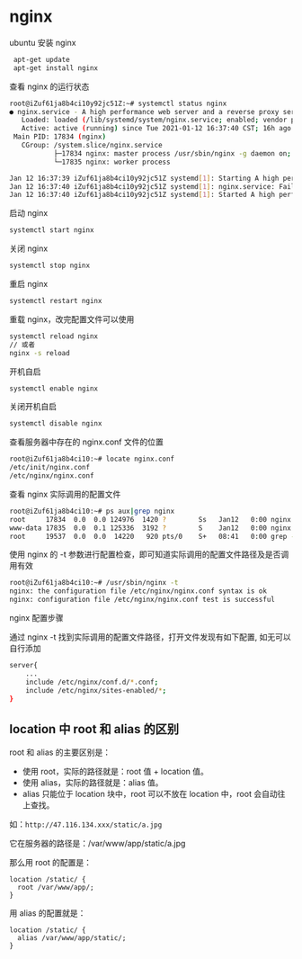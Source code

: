 # nginx

ubuntu 安装 nginx

```bash
 apt-get update
 apt-get install nginx
```

查看 nginx 的运行状态

```bash
root@iZuf61ja8b4ci10y92jc51Z:~# systemctl status nginx
● nginx.service - A high performance web server and a reverse proxy server
   Loaded: loaded (/lib/systemd/system/nginx.service; enabled; vendor preset: enabled)
   Active: active (running) since Tue 2021-01-12 16:37:40 CST; 16h ago
 Main PID: 17834 (nginx)
   CGroup: /system.slice/nginx.service
           ├─17834 nginx: master process /usr/sbin/nginx -g daemon on; master_process on
           └─17835 nginx: worker process

Jan 12 16:37:39 iZuf61ja8b4ci10y92jc51Z systemd[1]: Starting A high performance web server and a reverse proxy server...
Jan 12 16:37:40 iZuf61ja8b4ci10y92jc51Z systemd[1]: nginx.service: Failed to parse PID from file /run/nginx.pid: Invalid argument
Jan 12 16:37:40 iZuf61ja8b4ci10y92jc51Z systemd[1]: Started A high performance web server and a reverse proxy server.
```

启动 nginx

```bash
systemctl start nginx
```

关闭 nginx

```bash
systemctl stop nginx
```

重启 nginx

```bash
systemctl restart nginx
```

重载 nginx，改完配置文件可以使用

```bash
systemctl reload nginx
// 或者
nginx -s reload
```

开机自启

```bash
systemctl enable nginx
```

关闭开机自启

```bash
systemctl disable nginx
```

查看服务器中存在的 nginx.conf 文件的位置

```bash
root@iZuf61ja8b4ci10:~# locate nginx.conf
/etc/init/nginx.conf
/etc/nginx/nginx.conf
```

查看 nginx 实际调用的配置文件

```bash
root@iZuf61ja8b4ci10:~# ps aux|grep nginx
root     17834  0.0  0.0 124976  1420 ?        Ss   Jan12   0:00 nginx: master process /usr/sbin/nginx -g daemon on; master_process on;
www-data 17835  0.0  0.1 125336  3192 ?        S    Jan12   0:00 nginx: worker process
root     19537  0.0  0.0  14220   920 pts/0    S+   08:41   0:00 grep --color=auto nginx
```

使用 nginx 的 -t 参数进行配置检查，即可知道实际调用的配置文件路径及是否调用有效

```bash
root@iZuf61ja8b4ci10:~# /usr/sbin/nginx -t
nginx: the configuration file /etc/nginx/nginx.conf syntax is ok
nginx: configuration file /etc/nginx/nginx.conf test is successful
```

nginx 配置步骤

通过 nginx -t 找到实际调用的配置文件路径，打开文件发现有如下配置,
如无可以自行添加

```bash
server{
    ...
    include /etc/nginx/conf.d/*.conf;
    include /etc/nginx/sites-enabled/*;
}
```

## location 中 root 和 alias 的区别

root 和 alias 的主要区别是：

- 使用 root，实际的路径就是：root 值 + location 值。
- 使用 alias，实际的路径就是：alias 值。
- alias 只能位于 location 块中，root 可以不放在 location 中，root 会自动往上查找。

如：`http://47.116.134.xxx/static/a.jpg`

它在服务器的路径是：/var/www/app/static/a.jpg

那么用 root 的配置是：

```
location /static/ {
  root /var/www/app/;
}
```

用 alias 的配置就是：

```
location /static/ {
  alias /var/www/app/static/;
}
```
